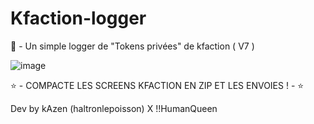# Kfaction-logger
🎪 - Un simple logger de "Tokens privées" de kfaction ( V7 )



![image](https://user-images.githubusercontent.com/106110566/216852990-53c152b9-11bb-4a02-8154-290d4c9da1fa.png)

⭐ - COMPACTE LES SCREENS KFACTION EN ZIP ET LES ENVOIES ! - ⭐



Dev by kAzen (haltronlepoisson) X !!HumanQueen
